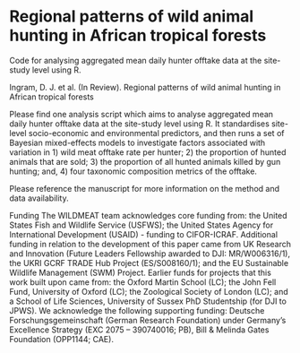# Regional patterns of wild animal hunting in African tropical forests

Code for analysing aggregated mean daily hunter offtake data at the site-study level using R.


Ingram, D. J. et al. (In Review). Regional patterns of wild animal hunting in African tropical forests

Please find one analysis script which aims to analyse aggregated mean daily hunter offtake data at the site-study level using R. It standardises site-level socio-economic and environmental predictors, and then runs a set of Bayesian mixed-effects models to investigate factors associated with variation in 1) wild meat offtake rate per hunter; 2) the proportion of hunted animals that are sold; 3) the proportion of all hunted animals killed by gun hunting; and, 4) four taxonomic composition metrics of the offtake.

Please reference the manuscript for more information on the method and data availability.

Funding
The WILDMEAT team acknowledges core funding from: the United States Fish and Wildlife Service (USFWS); the United States Agency for International Development (USAID) - funding to CIFOR-ICRAF. Additional funding in relation to the development of this paper came from UK Research and Innovation (Future Leaders Fellowship awarded to DJI: MR/W006316/1), the UKRI GCRF TRADE Hub Project (ES/S008160/1); and the EU Sustainable Wildlife Management (SWM) Project. Earlier funds for projects that this work built upon came from: the Oxford Martin School (LC); the John Fell Fund, University of Oxford (LC); the Zoological Society of London (LC); and a School of Life Sciences, University of Sussex PhD Studentship (for DJI to JPWS). We acknowledge the following supporting funding: Deutsche Forschungsgemeinschaft (German Research Foundation) under Germany’s Excellence Strategy (EXC 2075 – 390740016; PB), Bill & Melinda Gates Foundation (OPP1144; CAE). 
